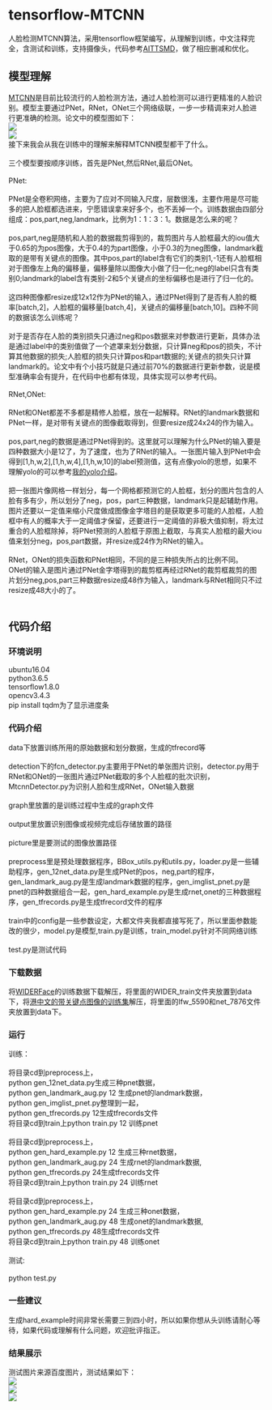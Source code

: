 # tensorflow-MTCNN
人脸检测MTCNN算法，采用tensorflow框架编写，从理解到训练，中文注释完全，含测试和训练，支持摄像头，代码参考[AITTSMD](https://github.com/AITTSMD/MTCNN-Tensorflow)，做了相应删减和优化。
## 模型理解
[MTCNN](https://kpzhang93.github.io/MTCNN_face_detection_alignment/index.html)是目前比较流行的人脸检测方法，通过人脸检测可以进行更精准的人脸识别。模型主要通过PNet，RNet，ONet三个网络级联，一步一步精调来对人脸进行更准确的检测。论文中的模型图如下：<br>
![](https://github.com/LeslieZhoa/tensorflow-MTCNN/blob/master/output/model1.png)<br>
![](https://github.com/LeslieZhoa/tensorflow-MTCNN/blob/master/output/model2.png)<br>
接下来我会从我在训练中的理解来解释MTCNN模型都干了什么。<br><br>
三个模型要按顺序训练，首先是PNet,然后RNet,最后ONet。<br><br>
PNet:<br><br>
PNet是全卷积网络，主要为了应对不同输入尺度，层数很浅，主要作用是尽可能多的把人脸框都选进来，宁愿错误拿来好多个，也不丢掉一个。训练数据由四部分组成：pos,part,neg,landmark，比例为1：1：3：1。数据是怎么来的呢？<br><br>
pos,part,neg是随机和人脸的数据裁剪得到的，裁剪图片与人脸框最大的iou值大于0.65的为pos图像，大于0.4的为part图像，小于0.3的为neg图像，landmark截取的是带有关键点的图像。其中pos,part的label含有它们的类别1,-1还有人脸框相对于图像左上角的偏移量，偏移量除以图像大小做了归一化;neg的label只含有类别0;landmark的label含有类别-2和5个关键点的坐标偏移也是进行了归一化的。<br><br>
这四种图像都resize成12x12作为PNet的输入，通过PNet得到了是否有人脸的概率[batch,2]，人脸框的偏移量[batch,4]，关键点的偏移量[batch,10]。四种不同的数据该怎么训练呢？<br><br>
对于是否存在人脸的类别损失只通过neg和pos数据来对参数进行更新，具体办法是通过label中的类别值做了一个遮罩来划分数据，只计算neg和pos的损失，不计算其他数据的损失;人脸框的损失只计算pos和part数据的;关键点的损失只计算landmark的。论文中有个小技巧就是只通过前70%的数据进行更新参数，说是模型准确率会有提升，在代码中也都有体现，具体实现可以参考代码。<br><br>
RNet,ONet:<br><br>
RNet和ONet都差不多都是精修人脸框，放在一起解释。RNet的landmark数据和PNet一样，是对带有关键点的图像截取得到，但要resize成24x24的作为输入。<br><br>
pos,part,neg的数据是通过PNet得到的。这里就可以理解为什么PNet的输入要是四种数据大小是12了，为了速度，也为了RNet的输入。一张图片输入到PNet中会得到[1,h,w,2],[1,h,w,4],[1,h,w,10]的label预测值，这有点像yolo的思想，如果不理解yolo的可以参考[我的yolo介绍](https://github.com/LeslieZhoa/tensorflow-YOLO1)。<br><br>
把一张图片像网格一样划分，每一个网格都预测它的人脸框，划分的图片包含的人脸有多有少，所以划分了neg，pos，part三种数据，landmark只是起辅助作用。图片还要以一定值来缩小尺度做成图像金字塔目的是获取更多可能的人脸框，人脸框中有人的概率大于一定阈值才保留，还要进行一定阈值的非极大值抑制，将太过重合的人脸框除掉，将PNet预测的人脸框于原图上截取，与真实人脸框的最大iou值来划分neg，pos,part数据，并resize成24作为RNet的输入。<br><br>
RNet，ONet的损失函数和PNet相同，不同的是三种损失所占的比例不同。<br>ONet的输入是图片通过PNet金字塔得到的裁剪框再经过RNet的裁剪框裁剪的图片划分neg,pos,part三种数据resize成48作为输入，landmark与RNet相同只不过resize成48大小的了。<br><br>
## 代码介绍
### 环境说明
ubuntu16.04<br>
python3.6.5<br>
tensorflow1.8.0<br>
opencv3.4.3<br>
pip install tqdm为了显示进度条<br>
### 代码介绍
data下放置训练所用的原始数据和划分数据，生成的tfrecord等<br><br>
detection下的fcn_detector.py主要用于PNet的单张图片识别，detector.py用于RNet和ONet的一张图片通过PNet截取的多个人脸框的批次识别，MtcnnDetector.py为识别人脸和生成RNet，ONet输入数据<br><br>
graph里放置的是训练过程中生成的graph文件<br><br>
output里放置识别图像或视频完成后存储放置的路径<br><br>
picture里是要测试的图像放置路径<br><br>
preprocess里是预处理数据程序，BBox_utils.py和utils.py，loader.py是一些辅助程序，gen_12net_data.py是生成PNet的pos，neg,part的程序，gen_landmark_aug.py是生成landmark数据的程序，gen_imglist_pnet.py是pnet的四种数据组合一起，gen_hard_example.py是生成rnet,onet的三种数据程序，gen_tfrecords.py是生成tfrecord文件的程序<br><br>
train中的config是一些参数设定，大都文件夹我都直接写死了，所以里面参数能改的很少，model.py是模型,train.py是训练，train_model.py针对不同网络训练<br><br>
test.py是测试代码<br>
### 下载数据
将[WIDERFace](http://mmlab.ie.cuhk.edu.hk/projects/WIDERFace/)的训练数据下载解压，将里面的WIDER_train文件夹放置到data下，将[港中文的带关键点图像的训练集](http://mmlab.ie.cuhk.edu.hk/archive/CNN_FacePoint.htm)解压，将里面的lfw_5590和net_7876文件夹放置到data下。<br>

### 运行
训练：<br><br>
将目录cd到preprocess上，<br>
python gen_12net_data.py生成三种pnet数据，<br>
python gen_landmark_aug.py 12 生成pnet的landmark数据，<br>
python gen_imglist_pnet.py整理到一起，<br>
python gen_tfrecords.py 12生成tfrecords文件<br>
将目录cd到train上python train.py 12 训练pnet<br><br>
将目录cd到preprocess上，<br>
python gen_hard_example.py 12 生成三种rnet数据，<br>
python gen_landmark_aug.py 24 生成rnet的landmark数据,<br>
python gen_tfrecords.py 24生成tfrecords文件<br>
将目录cd到train上python train.py 24 训练rnet<br><br>
将目录cd到preprocess上，<br>
python gen_hard_example.py 24 生成三种onet数据，<br>
python gen_landmark_aug.py 48 生成onet的landmark数据,<br>
python gen_tfrecords.py 48生成tfrecords文件<br>
将目录cd到train上python train.py 48 训练onet<br><br>
测试:<br><br>
python test.py<br>
### 一些建议
生成hard_example时间非常长需要三到四小时，所以如果你想从头训练请耐心等待，如果代码或理解有什么问题，欢迎批评指正。<br>
### 结果展示
测试图片来源百度图片，测试结果如下：<br>
![](https://github.com/LeslieZhoa/tensorflow-MTCNN/blob/master/output/2007_000346.jpg)<br>
![](https://github.com/LeslieZhoa/tensorflow-MTCNN/blob/master/output/test.jpg)<br>
![](https://github.com/LeslieZhoa/tensorflow-MTCNN/blob/master/output/w475_h331_9a5169d0369e4e1496d1cdfabb1ded85.jpg)<br>
